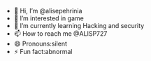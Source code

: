 - 👋 Hi, I’m @alisepehrinia
- 👀 I’m interested in game
- 🌱 I’m currently learning Hacking and security
- 📫 How to reach me @ALISP727
- 😄 Pronouns:silent
- ⚡ Fun fact:abnormal 

<!---
alisepehrinia/alisepehrinia is a ✨ special ✨ repository because its `README.md` (this file) appears on your GitHub profile.
You can click the Preview link to take a look at your changes.
--->
